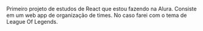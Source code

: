 Primeiro projeto de estudos de React que estou fazendo na Alura.
Consiste em um web app de organização de times. No caso farei com 
o tema de League Of Legends.